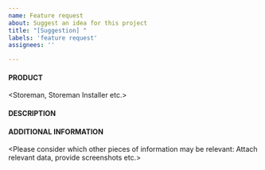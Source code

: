 ```yaml
---
name: Feature request
about: Suggest an idea for this project
title: "[Suggestion] "
labels: 'feature request'
assignees: ''

---
```


#### PRODUCT

<Storeman, Storeman Installer etc.>

#### DESCRIPTION


#### ADDITIONAL INFORMATION

<Please consider which other pieces of information may be relevant: Attach relevant data, provide screenshots etc.>

